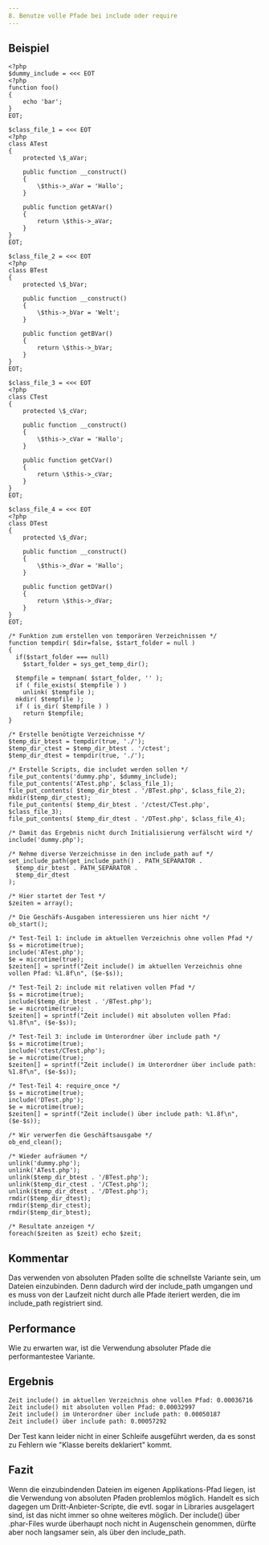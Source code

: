 ```yaml
---
8. Benutze volle Pfade bei include oder require
---
```


Beispiel
--------
	<?php
	$dummy_include = <<< EOT
	<?php
	function foo()
	{
		echo 'bar';
	}
	EOT;
	
	$class_file_1 = <<< EOT
	<?php
	class ATest
	{
		protected \$_aVar;
	
		public function __construct()
		{
			\$this->_aVar = 'Hallo';
		}
	
		public function getAVar()
		{
			return \$this->_aVar;
		}
	}
	EOT;
	
	$class_file_2 = <<< EOT
	<?php
	class BTest
	{
		protected \$_bVar;
	
		public function __construct()
		{
			\$this->_bVar = 'Welt';
		}
	
		public function getBVar()
		{
			return \$this->_bVar;
		}
	}
	EOT;
	
	$class_file_3 = <<< EOT
	<?php
	class CTest
	{
		protected \$_cVar;
	
		public function __construct()
		{
			\$this->_cVar = 'Hallo';
		}
	
		public function getCVar()
		{
			return \$this->_cVar;
		}
	}
	EOT;
	
	$class_file_4 = <<< EOT
	<?php
	class DTest
	{
		protected \$_dVar;
	
		public function __construct()
		{
			\$this->_dVar = 'Hallo';
		}
	
		public function getDVar()
		{
			return \$this->_dVar;
		}
	}
	EOT;
	
    /* Funktion zum erstellen von temporären Verzeichnissen */
	function tempdir( $dir=false, $start_folder = null )
	{
	  if($start_folder === null)
		$start_folder = sys_get_temp_dir();
	
	  $tempfile = tempnam( $start_folder, '' );
	  if ( file_exists( $tempfile ) )
		unlink( $tempfile );
	  mkdir( $tempfile );
	  if ( is_dir( $tempfile ) )
		return $tempfile;
	}
	
    /* Erstelle benötigte Verzeichnisse */
	$temp_dir_btest = tempdir(true, './');
	$temp_dir_ctest = $temp_dir_btest . '/ctest';
	$temp_dir_dtest = tempdir(true, './'); 
	
	/* Erstelle Scripts, die includet werden sollen */
	file_put_contents('dummy.php', $dummy_include);
	file_put_contents('ATest.php', $class_file_1);
	file_put_contents( $temp_dir_btest . '/BTest.php', $class_file_2);
	mkdir($temp_dir_ctest);
	file_put_contents( $temp_dir_btest . '/ctest/CTest.php', $class_file_3);
	file_put_contents( $temp_dir_dtest . '/DTest.php', $class_file_4);
	
	/* Damit das Ergebnis nicht durch Initialisierung verfälscht wird */
	include('dummy.php');
	
    /* Nehme diverse Verzeichnisse in den include_path auf */
	set_include_path(get_include_path() . PATH_SEPARATOR .
	  $temp_dir_btest . PATH_SEPARATOR .
	  $temp_dir_dtest
	);
	
	/* Hier startet der Test */
	$zeiten = array();
	
	/* Die Geschäfs-Ausgaben interessieren uns hier nicht */
	ob_start();
	
	/* Test-Teil 1: include im aktuellen Verzeichnis ohne vollen Pfad */
	$s = microtime(true);
	include('ATest.php');
	$e = microtime(true);
	$zeiten[] = sprintf("Zeit include() im aktuellen Verzeichnis ohne vollen Pfad: %1.8f\n", ($e-$s));
	
	/* Test-Teil 2: include mit relativen vollen Pfad */
	$s = microtime(true);
	include($temp_dir_btest . '/BTest.php');
	$e = microtime(true);
	$zeiten[] = sprintf("Zeit include() mit absoluten vollen Pfad: %1.8f\n", ($e-$s));
	
	/* Test-Teil 3: include im Unterordner über include path */
	$s = microtime(true);
	include('ctest/CTest.php');
	$e = microtime(true);
	$zeiten[] = sprintf("Zeit include() im Unterordner über include path: %1.8f\n", ($e-$s));
	
	/* Test-Teil 4: require_once */
	$s = microtime(true);
	include('DTest.php');
	$e = microtime(true);
	$zeiten[] = sprintf("Zeit include() über include path: %1.8f\n", ($e-$s));
	
	/* Wir verwerfen die Geschäftsausgabe */
	ob_end_clean();
	
	/* Wieder aufräumen */
	unlink('dummy.php');
	unlink('ATest.php');
	unlink($temp_dir_btest . '/BTest.php');
	unlink($temp_dir_ctest . '/CTest.php');
	unlink($temp_dir_dtest . '/DTest.php');
	rmdir($temp_dir_dtest);
	rmdir($temp_dir_ctest);
	rmdir($temp_dir_btest);
	
	/* Resultate anzeigen */
	foreach($zeiten as $zeit) echo $zeit;

Kommentar
---------
Das verwenden von absoluten Pfaden sollte die schnellste Variante sein, um Dateien einzubinden. Denn dadurch wird der include_path umgangen und es muss von der Laufzeit nicht durch alle Pfade iteriert werden, die im include_path registriert sind.

Performance
-----------
Wie zu erwarten war, ist die Verwendung absoluter Pfade die performantestee Variante.

Ergebnis
--------
	Zeit include() im aktuellen Verzeichnis ohne vollen Pfad: 0.00036716
	Zeit include() mit absoluten vollen Pfad: 0.00032997
	Zeit include() im Unterordner über include path: 0.00050187
	Zeit include() über include path: 0.00057292

Der Test kann leider nicht in einer Schleife ausgeführt werden, da es sonst zu Fehlern wie "Klasse bereits deklariert" kommt.

Fazit
-----
Wenn die einzubindenden Dateien im eigenen Applikations-Pfad liegen, ist die Verwendung von absoluten Pfaden problemlos möglich. Handelt es sich dagegen um Dritt-Anbieter-Scripte, die evtl. sogar in Libraries ausgelagert sind, ist das nicht immer so ohne weiteres möglich. Der include() über .phar-Files wurde überhaupt noch nicht in Augenschein genommen, dürfte aber noch langsamer sein, als über den include_path.
